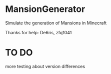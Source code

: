 # MansionGenerator
Simulate the generation of Mansions in Minecraft

Thanks for help: De6ris, zfq1041

# TO DO
more testing about version differences
